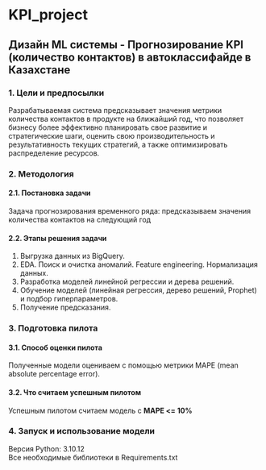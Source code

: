 # KPI_project
## Дизайн ML системы -  Прогнозирование KPI (количество контактов) в автоклассифайде в Казахстане

### 1. Цели и предпосылки 
Разрабатываемая система предсказывает значения метрики количества контактов в продукте на ближайший год, что позволяет бизнесу более эффективно планировать свое развитие и стратегические шаги, оценить свою производительность и результативность текущих стратегий, а также оптимизировать распределение ресурсов.

### 2. Методология     
#### 2.1. Постановка задачи  

Задача прогнозирования временного ряда: предсказываем значения количества контактов на следующий год

#### 2.2. Этапы решения задачи
1. Выгрузка данных из BigQuery.
2. EDA. Поиск и очистка аномалий. Feature engineering. Нормализация данных.
3. Разработка моделей линейной регрессии и дерева решений.
4. Обучение моделей (линейная регрессия, дерево решений, Prophet) и подбор гиперпараметров.
5. Получение предсказания.

### 3. Подготовка пилота  
  
#### 3.1. Способ оценки пилота  
Полученные модели оцениваем с помощью метрики MAPE (mean absolute percentage error).

#### 3.2. Что считаем успешным пилотом  
Успешным пилотом считаем модель с **MAPE <= 10%**

### 4. Запуск и использование модели
Версия Python: 3.10.12    
Все необходимые библиотеки в Requirements.txt
